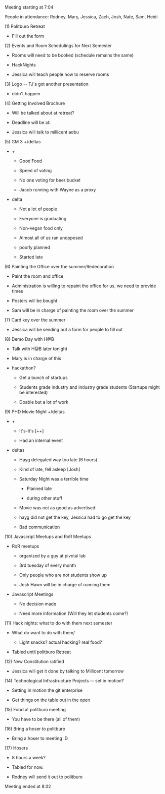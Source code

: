 Meeting starting at 7:04

People in attendance: Rodney, Mary, Jessica, Zach, Josh, Nate, Sam,
Heidi

\(1) Politburo Retreat

-   Fill out the form

\(2) Events and Room Schedulings for Next Semester

-   Rooms will need to be booked (schedule remains the same)

-   HackNights

-   Jessica will teach people how to reserve rooms

\(3) Logo \-- TJ's got another presentation

-   didn't happen

\(4) Getting Involved Brochure

-   Will be talked about at retreat?

-   Deadline will be at:

-   Jessica will talk to millicent aobu

\(5) GM 3 +/deltas

-   \+

    -   Good Food

    -   Speed of voting

    -   No one voting for beer bucket

    -   Jacob running with Wayne as a proxy

-   delta

    -   Not a lot of people

    -   Everyone is graduating

    -   Non-vegan food only

    -   Almost all of us ran unopposed

    -   poorly planned

    -   Started late

\(6) Painting the Office over the summer/Redecoration

-   Paint the room and office

-   Administration is willing to repaint the office for us, we need to
    provide times

-   Posters will be bought

-   Sam will be in charge of painting the room over the summer

\(7) Card key over the summer

-   Jessica will be sending out a form for people to fill out

\(8) Demo Day with H@B

-   Talk with H@B later tonight

-   Mary is in charge of this

-   hackathon?

    -   Get a bunch of startups

    -   Students grade industry and industry grade students (Startups
        might be interested)

    -   Doable but a lot of work

\(9) PHD Movie Night +/deltas

-   \+

    -   It's-it's \[++\]

    -   Had an internal event

-   deltas

    -   Hayg delegated way too late (6 hours)

    -   Kind of late, fell asleep \[Josh\]

    -   Saturday Night was a terrible time

        -   Planned late

        -   during other stuff

    -   Movie was not as good as advertised

    -   hayg did not get the key, Jessica had to go get the key

    -   Bad communication

\(10) Javascript Meetups and RoR Meetups

-   RoR meetups

    -   organized by a guy at pivotal lab

    -   3rd tuesday of every month

    -   Only people who are not students show up

    -   Josh Hawn will be in charge of running them

-   Javascript Meetings

    -   No decision made

    -   Need more information (Will they let students come?)

\(11) Hack nights: what to do with them next semester

-   What do want to do with them/

    -   Light snacks? actual hacking? real food?

-   Tabled until politburo Retreat

\(12) New Constitution ratified

-   Jessica will get it done by talking to Millicent tomorrow

\(14) Technological Infrastructure Projects \-- set in motion?

-   Setting in motion the git enterprise

-   Get things on the table out in the open

\(15) Food at politburo meeting

-   You have to be there (all of them)

\(16) Bring a hoser to politburo

-   Bring a hoser to meeting :D

\(17) Hosers

-   8 hours a week?

-   Tabled for now.

-   Rodney will send it out to politburo

Meeting ended at 8:02
